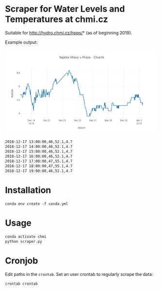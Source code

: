 # Scraper for Water Levels and Temperatures at chmi.cz

Suitable for http://hydro.chmi.cz/hpps/* (as of beginning 2019).

Example output:

![temperature chart](doc/screenshot.png)

```
2018-12-17 13:00:00,46,52.1,4.7
2018-12-17 14:00:00,46,52.1,4.7
2018-12-17 15:00:00,46,52.1,4.7
2018-12-17 16:00:00,46,52.1,4.7
2018-12-17 17:00:00,47,55.1,4.7
2018-12-17 18:00:00,47,55.1,4.7
2018-12-17 19:00:00,46,52.1,4.7
```

# Installation

    conda env create -f conda.yml

# Usage

    conda activate chmi
    python scraper.py

# Cronjob

Edit paths in the `crontab`. Set an user crontab to regularly scrape the data:

    crontab crontab
